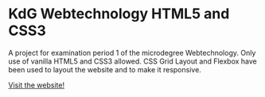 # KdG Webtechnology HTML5 and CSS3

A project for examination period 1 of the microdegree Webtechnology. Only use of vanilla HTML5 and CSS3 allowed. 
CSS Grid Layout and Flexbox have been used to layout the website and to make it responsive. 

[Visit the website!](https://kdg-webtechnology-webshop.now.sh)
